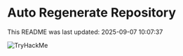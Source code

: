 # Auto Regenerate Repository

This README was last updated: 2025-09-07 10:07:37

 ![TryHackMe](https://tryhackme.com/badge/533634)